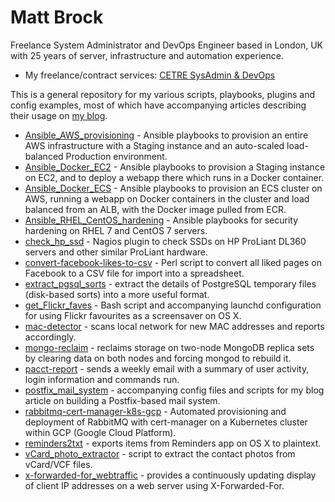 # Matt Brock

Freelance System Administrator and DevOps Engineer based in London, UK with 25 years of server, infrastructure and automation experience.

* My freelance/contract services: [CETRE SysAdmin & DevOps](https://cetre.co.uk/)

This is a general repository for my various scripts, playbooks, plugins and config examples, most of which have accompanying articles describing their usage on [my blog](https://cetre.co.uk/blog/).

* [Ansible_AWS_provisioning](Ansible_AWS_provisioning) - Ansible playbooks to provision an entire AWS infrastructure with a Staging instance and an auto-scaled load-balanced Production environment.
* [Ansible_Docker_EC2](Ansible_Docker_EC2) - Ansible playbooks to provision a Staging instance on EC2, and to deploy a webapp there which runs in a Docker container.
* [Ansible_Docker_ECS](Ansible_Docker_ECS) - Ansible playbooks to provision an ECS cluster on AWS, running a webapp on Docker containers in the cluster and load balanced from an ALB, with the Docker image pulled from ECR.
* [Ansible_RHEL_CentOS_hardening](Ansible_RHEL_CentOS_hardening) - Ansible playbooks for security hardening on RHEL 7 and CentOS 7 servers.
* [check_hp_ssd](check_hp_ssd) - Nagios plugin to check SSDs on HP ProLiant DL360 servers and other similar ProLiant hardware.
* [convert-facebook-likes-to-csv](convert-facebook-likes-to-csv) - Perl script to convert all liked pages on Facebook to a CSV file for import into a spreadsheet.
* [extract_pgsql_sorts](extract_pgsql_sorts) - extract the details of PostgreSQL temporary files (disk-based sorts) into a more useful format.
* [get_Flickr_faves](get_Flickr_faves) - Bash script and accompanying launchd configuration for using Flickr favourites as a screensaver on OS X.
* [mac-detector](mac-detector) - scans local network for new MAC addresses and reports accordingly.
* [mongo-reclaim](mongo-reclaim) - reclaims storage on two-node MongoDB replica sets by clearing data on both nodes and forcing mongod to rebuild it.
* [pacct-report](pacct-report) - sends a weekly email with a summary of user activity, login information and commands run.
* [postfix_mail_system](postfix_mail_system) - accompanying config files and scripts for my blog article on building a Postfix-based mail system.
* [rabbitmq-cert-manager-k8s-gcp](rabbitmq-cert-manager-k8s-gcp) - Automated provisioning and deployment of RabbitMQ with cert-manager on a Kubernetes cluster within GCP (Google Cloud Platform).
* [reminders2txt](reminders2txt) - exports items from Reminders app on OS X to plaintext.
* [vCard_photo_extractor](vCard_photo_extractor) - script to extract the contact photos from vCard/VCF files.
* [x-forwarded-for_webtraffic](x-forwarded-for_webtraffic) - provides a continuously updating display of client IP addresses on a web server using X-Forwarded-For.
